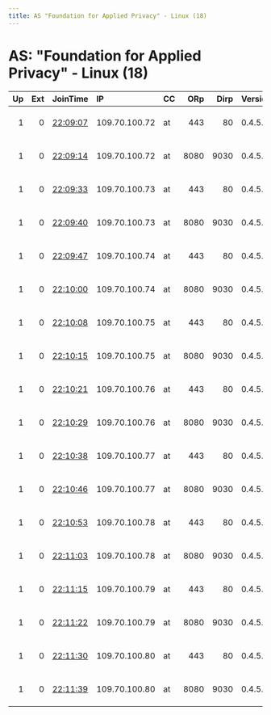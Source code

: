 ```yaml
---
title: AS "Foundation for Applied Privacy" - Linux (18)
---
```


# AS: "Foundation for Applied Privacy" - Linux (18)

|   Up |   Ext | JoinTime                                                                                            | IP            | CC   |   ORp |   Dirp | Version   | Contact                   | Nickname   |   eFamMembers |
|-----:|------:|:----------------------------------------------------------------------------------------------------|:--------------|:-----|------:|-------:|:----------|:--------------------------|:-----------|--------------:|
|    1 |     0 | [22:09:07](https://metrics.torproject.org/rs.html#details/1893041B86FCED1A2CE2F9E2C5987F534B7DC3E0) | 109.70.100.72 | at   |   443 |     80 | 0.4.5.9   | Foundation for Applied Pr | Unnamed    |            58 |
|    1 |     0 | [22:09:14](https://metrics.torproject.org/rs.html#details/8A30B4BF2C86C7E65C2E52A95E882718E63FA74C) | 109.70.100.72 | at   |  8080 |   9030 | 0.4.5.9   | Foundation for Applied Pr | koala      |            58 |
|    1 |     0 | [22:09:33](https://metrics.torproject.org/rs.html#details/A4F0F516C83DE11B290384B9B4A4C928A78ED3A5) | 109.70.100.73 | at   |   443 |     80 | 0.4.5.9   | Foundation for Applied Pr | nashorn    |            58 |
|    1 |     0 | [22:09:40](https://metrics.torproject.org/rs.html#details/37C25C1E9CA9F4872D536D084EDDA57F66B43435) | 109.70.100.73 | at   |  8080 |   9030 | 0.4.5.9   | Foundation for Applied Pr | elefant    |            58 |
|    1 |     0 | [22:09:47](https://metrics.torproject.org/rs.html#details/EBD2CBFE1D1101E5B8B138823CC21411F3953544) | 109.70.100.74 | at   |   443 |     80 | 0.4.5.9   | Foundation for Applied Pr | tiger      |            58 |
|    1 |     0 | [22:10:00](https://metrics.torproject.org/rs.html#details/CC11CFF453EAF54B4FB50C02AB69A5140923F6AD) | 109.70.100.74 | at   |  8080 |   9030 | 0.4.5.9   | Foundation for Applied Pr | maulwurf   |            58 |
|    1 |     0 | [22:10:08](https://metrics.torproject.org/rs.html#details/BBE1DBF6009B6267AFB4DEF789F62FD9D8A940A4) | 109.70.100.75 | at   |   443 |     80 | 0.4.5.9   | Foundation for Applied Pr | wombat     |            58 |
|    1 |     0 | [22:10:15](https://metrics.torproject.org/rs.html#details/79ACC2417F4301FC02F04165F31E20B851CC7AF5) | 109.70.100.75 | at   |  8080 |   9030 | 0.4.5.9   | Foundation for Applied Pr | kaenguru   |            58 |
|    1 |     0 | [22:10:21](https://metrics.torproject.org/rs.html#details/AF1E88B00582CD82EAB68C50211DEA47429D5E8B) | 109.70.100.76 | at   |   443 |     80 | 0.4.5.9   | Foundation for Applied Pr | zebra      |            58 |
|    1 |     0 | [22:10:29](https://metrics.torproject.org/rs.html#details/121820DD492FD07AEE11DCF852E52AFF4A7D636B) | 109.70.100.76 | at   |  8080 |   9030 | 0.4.5.9   | Foundation for Applied Pr | gepard     |            58 |
|    1 |     0 | [22:10:38](https://metrics.torproject.org/rs.html#details/2673930A22C0AEDF3FBE2C1416530A1378E6CA0E) | 109.70.100.77 | at   |   443 |     80 | 0.4.5.9   | Foundation for Applied Pr | giraffe    |            58 |
|    1 |     0 | [22:10:46](https://metrics.torproject.org/rs.html#details/3026423665B9E0C280D880E05EA064339E9237BD) | 109.70.100.77 | at   |  8080 |   9030 | 0.4.5.9   | Foundation for Applied Pr | pinguin    |            58 |
|    1 |     0 | [22:10:53](https://metrics.torproject.org/rs.html#details/106E3C8FCEF8F5774B9E97732A37DACE99503636) | 109.70.100.78 | at   |   443 |     80 | 0.4.5.9   | Foundation for Applied Pr | panda      |            58 |
|    1 |     0 | [22:11:03](https://metrics.torproject.org/rs.html#details/C94343302B631A13A6F510E964849609488EC396) | 109.70.100.78 | at   |  8080 |   9030 | 0.4.5.9   | Foundation for Applied Pr | hamster    |            58 |
|    1 |     0 | [22:11:15](https://metrics.torproject.org/rs.html#details/E375CD23D60C2291BD04E97CBF4E7BA90E3E54E2) | 109.70.100.79 | at   |   443 |     80 | 0.4.5.9   | Foundation for Applied Pr | quokka     |            58 |
|    1 |     0 | [22:11:22](https://metrics.torproject.org/rs.html#details/0061D22AFD1F06D4E6F35006BD3D9C21D7981EA9) | 109.70.100.79 | at   |  8080 |   9030 | 0.4.5.9   | Foundation for Applied Pr | eisbaer    |            58 |
|    1 |     0 | [22:11:30](https://metrics.torproject.org/rs.html#details/C104AF9A07EF37CCB62BB0484D21927FDB294770) | 109.70.100.80 | at   |   443 |     80 | 0.4.5.9   | Foundation for Applied Pr | waschbaer  |            58 |
|    1 |     0 | [22:11:39](https://metrics.torproject.org/rs.html#details/2B97302BE55CA8F31415805C1CD2A479B2DD1487) | 109.70.100.80 | at   |  8080 |   9030 | 0.4.5.9   | Foundation for Applied Pr | bonobo     |            58 |
